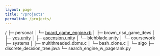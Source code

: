 ```yaml
---
layout: page
title: "/projects"
permalink: /projects/
---
```

/
├─ personal
│  └─ [board_game_engine.rb](https://rubygems.org/gems/boardgame_engine)
│
├─ brown_risd_game_devs
│  ├─ [yes.unity](https://brownrisdgames.itch.io/yes)
│  ├─ [ascension.unity](https://brownrisdgames.itch.io/ascension)
│  └─ blehblade.unity
│
└─ coursework
    ├─ systems
    │  ├─ multithreaded_dbms.c
    │  └─ bash_clone.c
    │
    └─ algo
        ├─ discrete_decision_tree.java
        └─ search_engine_w_pagerank.py